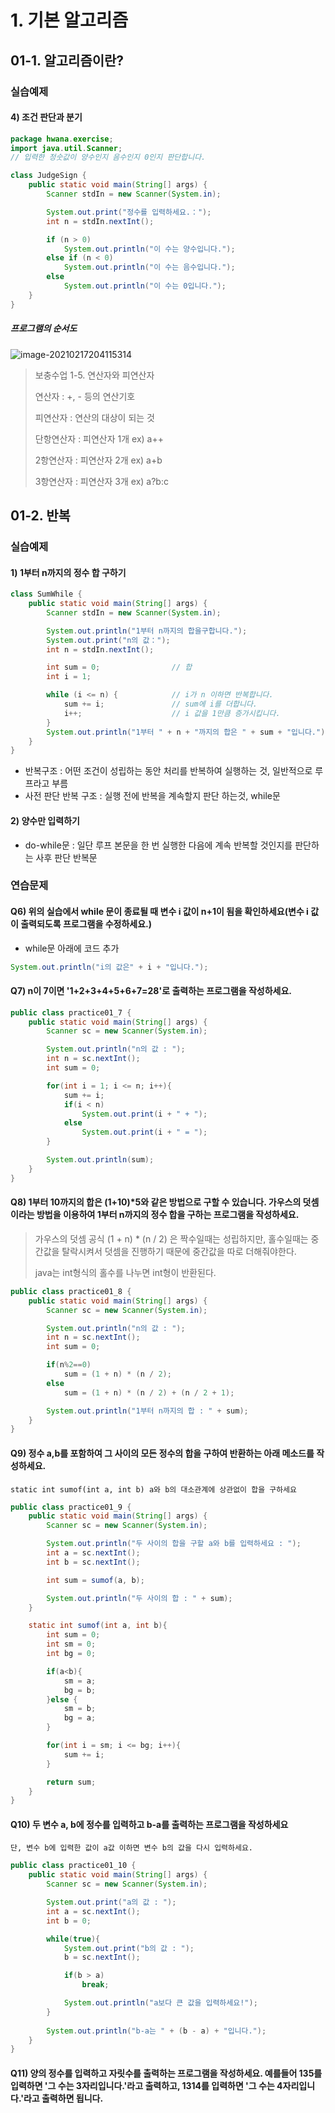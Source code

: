 # 1. 기본 알고리즘

## 01-1. 알고리즘이란?

### 실습예제

#### 4) 조건 판단과 분기

```java
package hwana.exercise;
import java.util.Scanner;
// 입력한 정숫값이 양수인지 음수인지 0인지 판단합니다.

class JudgeSign {
	public static void main(String[] args) {
		Scanner stdIn = new Scanner(System.in);

		System.out.print("정수를 입력하세요.：");
		int n = stdIn.nextInt();

		if (n > 0)
			System.out.println("이 수는 양수입니다.");
		else if (n < 0)
			System.out.println("이 수는 음수입니다.");
		else
			System.out.println("이 수는 0입니다.");
	}
}
```

##### 프로그램의 순서도

![image-20210217204115314](C:\Users\user\AppData\Roaming\Typora\typora-user-images\image-20210217204115314.png)

> 보충수업 1-5. 연산자와 피연산자
>
> 연산자 : +, - 등의 연산기호
>
> 피연산자 : 연산의 대상이 되는 것
>
> 단항연산자 : 피연산자 1개 ex) a++
>
> 2항연산자 : 피연산자 2개 ex) a+b
>
> 3항연산자 : 피연산자 3개 ex) a?b:c

## 01-2. 반복

### 실습예제

#### 1) 1부터 n까지의 정수 합 구하기

```java
class SumWhile {
	public static void main(String[] args) {
		Scanner stdIn = new Scanner(System.in);

		System.out.println("1부터 n까지의 합을구합니다.");
 		System.out.print("n의 값：");
		int n = stdIn.nextInt();

		int sum = 0;				// 합
		int i = 1;

		while (i <= n) {			// i가 n 이하면 반복합니다.
			sum += i;				// sum에 i를 더합니다.
			i++;					// i 값을 1만큼 증가시킵니다.
		}
		System.out.println("1부터 " + n + "까지의 합은 " + sum + "입니다.");
	}
}
```

- 반복구조 : 어떤 조건이 성립하는 동안 처리를 반복하여 실행하는 것, 일반적으로 루프라고 부름
- 사전 판단 반복 구조 : 실행 전에 반복을 계속할지 판단 하는것, while문

#### 2) 양수만 입력하기

- do-while문 : 일단 루프 본문을 한 번 실행한 다음에 계속 반복할 것인지를 판단하는 사후 판단 반복문

### 연습문제

#### Q6) 위의 실습에서 while 문이 종료될 때 변수 i 값이 n+1이 됨을 확인하세요(변수 i 값이 출력되도록 프로그램을 수정하세요.)

- while문 아래에 코드 추가

```java
System.out.println("i의 값은" + i + "입니다.");
```

#### Q7) n이 7이면 '1+2+3+4+5+6+7=28'로 출력하는 프로그램을 작성하세요.

```java
public class practice01_7 {
	public static void main(String[] args) {
		Scanner sc = new Scanner(System.in);

		System.out.println("n의 값 : ");
		int n = sc.nextInt();
		int sum = 0;

		for(int i = 1; i <= n; i++){
			sum += i;
			if(i < n)
				System.out.print(i + " + ");
			else
				System.out.print(i + " = ");
		}

		System.out.println(sum);
	}
}
```

#### Q8) 1부터 10까지의 합은 (1+10)*5와 같은 방법으로 구할 수 있습니다. 가우스의 덧셈이라는 방법을 이용하여 1부터 n까지의 정수 합을 구하는 프로그램을 작성하세요.

> 가우스의 덧셈 공식 (1 + n) * (n / 2) 은 짝수일때는 성립하지만, 홀수일때는 중간값을 탈락시켜서 덧셈을 진행하기 때문에 중간값을 따로 더해줘야한다.
>
> java는 int형식의 홀수를 나누면 int형이 반환된다.

```java
public class practice01_8 {
	public static void main(String[] args) {
		Scanner sc = new Scanner(System.in);

		System.out.println("n의 값 : ");
		int n = sc.nextInt();
		int sum = 0;

		if(n%2==0)
			sum = (1 + n) * (n / 2);
		else
			sum = (1 + n) * (n / 2) + (n / 2 + 1);

		System.out.println("1부터 n까지의 합 : " + sum);
	}
}
```



#### Q9) 정수 a,b를 포함하여 그 사이의 모든 정수의 합을 구하여 반환하는 아래 메소드를 작성하세요.

`static int sumof(int a, int b) a와 b의 대소관계에 상관없이 합을 구하세요`

```java
public class practice01_9 {
    public static void main(String[] args) {
        Scanner sc = new Scanner(System.in);

        System.out.println("두 사이의 합을 구할 a와 b를 입력하세요 : ");
        int a = sc.nextInt();
        int b = sc.nextInt();

        int sum = sumof(a, b);

        System.out.println("두 사이의 합 : " + sum);
    }

    static int sumof(int a, int b){
        int sum = 0;
        int sm = 0;
        int bg = 0;

        if(a<b){
            sm = a;
            bg = b;
        }else {
            sm = b;
            bg = a;
        }

        for(int i = sm; i <= bg; i++){
            sum += i;
        }

        return sum;
    }
}
```

#### Q10) 두 변수 a, b에 정수를 입력하고 b-a를 출력하는 프로그램을 작성하세요

`단, 변수 b에 입력한 값이 a값 이하면 변수 b의 값을 다시 입력하세요.`

```java
public class practice01_10 {
    public static void main(String[] args) {
        Scanner sc = new Scanner(System.in);

        System.out.print("a의 값 : ");
        int a = sc.nextInt();
        int b = 0;

        while(true){
            System.out.print("b의 값 : ");
            b = sc.nextInt();

            if(b > a)
                break;

            System.out.println("a보다 큰 값을 입력하세요!");
        }
        
        System.out.println("b-a는 " + (b - a) + "입니다.");
    }
}
```

#### Q11) 양의 정수를 입력하고 자릿수를 출력하는 프로그램을 작성하세요. 예를들어 135를 입력하면 '그 수는 3자리입니다.'라고 출력하고, 1314를 입력하면 '그 수는 4자리입니다.'라고 출력하면 됩니다.



